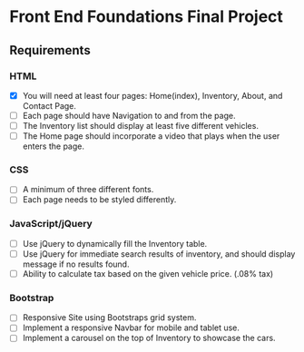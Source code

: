 # Front End Foundations Final Project

## Requirements

### HTML
* [x] You will need at least four pages: Home(index), Inventory, About, and Contact Page.
* [ ] Each page should have Navigation to and from the page.
* [ ] The Inventory list should display at least five different vehicles.
* [ ] The Home page should incorporate a video that plays when the user enters the page.

### CSS
* [ ] A minimum of three different fonts.
* [ ] Each page needs to be styled differently.

### JavaScript/jQuery
* [ ] Use jQuery to dynamically fill the Inventory table.
* [ ] Use jQuery for immediate search results of inventory, and should display message if no results found.
* [ ] Ability to calculate tax based on the given vehicle price. (.08% tax)

### Bootstrap
* [ ] Responsive Site using Bootstraps grid system.
* [ ] Implement a responsive Navbar for mobile and tablet use.
* [ ] Implement a carousel on the top of Inventory to showcase the cars.
